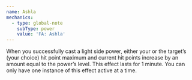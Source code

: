 ```yaml
---
name: Ashla
mechanics:
  - type: global-note
    subType: power
    value: 'FA: Ashla'
---
```

When you successfully cast a light side power, either your or the target’s (your choice) hit point maximum and
current hit points increase by an amount equal to the power’s level. This effect lasts for 1 minute. You can only
have one instance of this effect active at a time.
